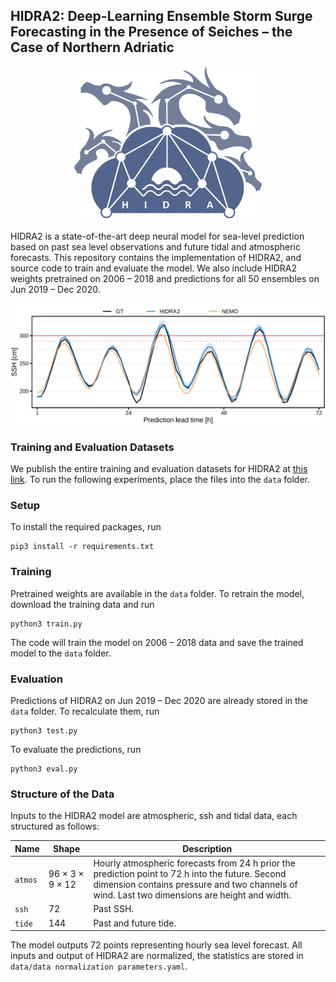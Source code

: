 ## HIDRA2: Deep-Learning Ensemble Storm Surge Forecasting in the Presence of Seiches – the Case of Northern Adriatic

<p align="center">
    <img src="images/logo.png" alt="HIDRA logo" width="300px">
</p>

HIDRA2 is a state-of-the-art deep neural model for sea-level prediction based on past
sea level observations and future tidal and atmospheric forecasts.
This repository contains the implementation of HIDRA2, and source code to
train and evaluate the model. We also include HIDRA2 weights pretrained on 2006 – 2018 and
predictions for all 50 ensembles on Jun 2019 – Dec 2020.

![Qualitative example of sea level predictions (compared with NEMO, from 2020/10/14).](./images/qualitative_example-2020-10-14.png)

### Training and Evaluation Datasets

We publish the entire training and evaluation datasets for HIDRA2 at [this link](https://doi.org/10.5281/zenodo.7123910). To run
the following experiments, place the files into the `data` folder.

### Setup

To install the required packages, run

```
pip3 install -r requirements.txt
```

### Training

Pretrained weights are available in the `data` folder. To retrain the model, download
the training data and run

```
python3 train.py
```

The code will train the model on 2006 – 2018 data and save the trained model to the `data` folder.

### Evaluation

Predictions of HIDRA2 on Jun 2019 – Dec 2020 are already stored in the `data` folder. 
To recalculate them, run

```
python3 test.py
```

To evaluate the predictions, run

```
python3 eval.py
```

### Structure of the Data

Inputs to the HIDRA2 model are atmospheric, ssh and tidal data, each structured as follows:

| Name    | Shape   | Description                                                                                                                                                                                       |
|---------|---------|---------------------------------------------------------------------------------------------------------------------------------------------------------------------------------------------------|
| `atmos` | 96 × 3 × 9 × 12 | Hourly atmospheric forecasts from 24 h prior the prediction point to 72 h into the future. Second dimension contains pressure and two channels of wind. Last two dimensions are height and width. |
| `ssh`   | 72      | Past SSH.                                                                                                                                                                                         |
| `tide`  | 144     | Past and future tide.                                                                                                                                                                             |

The model outputs 72 points representing hourly sea level forecast. 
All inputs and output of HIDRA2 are normalized, the statistics are stored in `data/data normalization parameters.yaml`.

